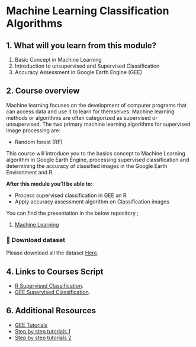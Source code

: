 #  Machine Learning Classification Algorithms

## 1. What will you learn from this module?

1. Basic Concept in Machine Learning
2. Introduction to unsupervised and Supervised Classification
3. Accuracy Assessment in Google Earth Engine (GEE)




## 2. Course overview

Machine learning focuses on the development of computer programs that can access data and use it to learn for themselves. Machine learning methods or algorithms are often categorized as supervised or unsupervised. The two primary machine learning algorithms for supervised image processing are:
-   Random forest (RF)




This course will introduce you to the basics concept to Machine Learning algorithm in Google Earth Engine, processing supervised  classification and determining  the accuracy of classified images in the Google Earth Environment and R.







**After this module you'll be able to:**

- Process supervised classification in GEE an R 
- Apply accuracy assessment algorithm on Classification images



You can find the presentation in the below repository ;


1. [Machine Learning ](../presentations/day4/Machine_Learning.pptx)



###   :pushpin: Download dataset
Please download all the dataset [Here](../datasets/module4/datasets_module4.zip).


## 4. Links to Courses Script  
- [R Supervised Classification](../../materials/Remote_Sensing_Image_Classification_Training.R).
- [GEE Supervised Classification](https://code.earthengine.google.com/8121be9d6ce7a3f55b01e5349adbce34).







## 6. Additional Resources

- [GEE Tutorials](https://developers.google.com/earth-engine/guides/classification) 
- [Step by step tutorials 1](https://www.cartoscience.com/supervised-classification) 
- [Step by step tutorials 2](https://dges.carleton.ca/CUOSGwiki/index.php/Supervised_Classifications_using_Google_Earth_Engine)




